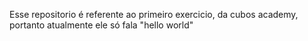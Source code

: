 Esse repositorio é referente ao primeiro exercicio, da cubos academy, portanto atualmente ele só fala "hello world"